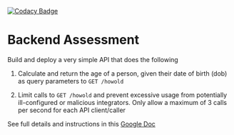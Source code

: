 [![Codacy Badge](https://app.codacy.com/project/badge/Grade/bc44a257d71c43fcb94abd04943e0417)](https://www.codacy.com/gh/Dreezy305/pipeline-assesment/dashboard?utm_source=github.com&utm_medium=referral&utm_content=Dreezy305/pipeline-assesment&utm_campaign=Badge_Grade)

# Backend Assessment

Build and deploy a very simple API that does the following

1.  Calculate and return the age of a person, given their date of birth (dob) as query parameters to `GET /howold`

2.  Limit calls to `GET /howold` and prevent excessive usage from potentially ill-configured or malicious integrators. Only allow a maximum of 3 calls per second for each API client/caller

See full details and instructions in this [Google Doc](https://docs.google.com/document/d/1ma5vKz0j34gwI9WYrZddMM1ENlQddGOVFJ5qdSq2QlQ)
